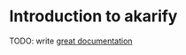 # Introduction to akarify

TODO: write [great documentation](http://jacobian.org/writing/what-to-write/)
